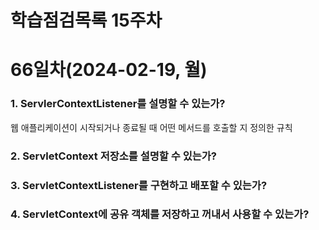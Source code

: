 # 학습점검목록 15주차

# 66일차(2024-02-19, 월)
### 1. ServlerContextListener를 설명할 수 있는가?
  웹 애플리케이션이 시작되거나 종료될 때 어떤 메서드를 호출할 지 정의한 규칙
### 2. ServletContext 저장소를 설명할 수 있는가?

### 3. ServletContextListener를 구현하고 배포할 수 있는가?

### 4. ServletContext에 공유 객체를 저장하고 꺼내서 사용할 수 있는가?
